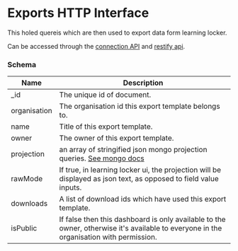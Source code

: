 ---
---

# Exports HTTP Interface

This holed quereis which are then used to export data form learning locker.

Can be accessed through the [connection API](/http-connection) and [restify api](/http-models).

### Schema

Name | Description
--- | ---
_id | The unique id of document.
organisation | The organisation id this export template belongs to.
name | Title of this export template.
owner | The owner of this export template.
projection | an array of stringified json mongo projection queries. [See mongo docs](https://docs.mongodb.com/manual/reference/operator/aggregation/project/)
rawMode | If true, in learning locker ui, the projection will be displayed as json text, as opposed to field value inputs.
downloads | A list of download ids which have used this export template.
isPublic | If false then this dashboard is only available to the owner, otherwise it's available to everyone in the organisation with permission.
